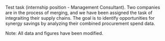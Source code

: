 Test task (internship position - Management Consultant). Two companies are in the process of merging, and we have been assigned the task of integraiting their supply chains. The goal is to identify opportunities for synergy savings by analyzing their combined procurement spend data. 

Note: All data and figures have been modified. 
